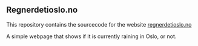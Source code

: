 ## Regnerdetioslo.no

This repository contains the sourcecode for the website [regnerdetioslo.no](http://regnerdetioslo.no)
 
A simple webpage that shows if it is currently raining in Oslo, or not.